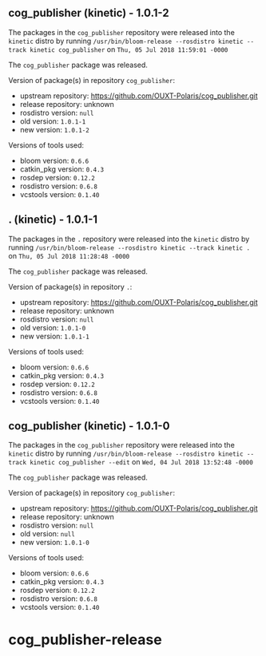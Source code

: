 ## cog_publisher (kinetic) - 1.0.1-2

The packages in the `cog_publisher` repository were released into the `kinetic` distro by running `/usr/bin/bloom-release --rosdistro kinetic --track kinetic cog_publisher` on `Thu, 05 Jul 2018 11:59:01 -0000`

The `cog_publisher` package was released.

Version of package(s) in repository `cog_publisher`:

- upstream repository: https://github.com/OUXT-Polaris/cog_publisher.git
- release repository: unknown
- rosdistro version: `null`
- old version: `1.0.1-1`
- new version: `1.0.1-2`

Versions of tools used:

- bloom version: `0.6.6`
- catkin_pkg version: `0.4.3`
- rosdep version: `0.12.2`
- rosdistro version: `0.6.8`
- vcstools version: `0.1.40`


## . (kinetic) - 1.0.1-1

The packages in the `.` repository were released into the `kinetic` distro by running `/usr/bin/bloom-release --rosdistro kinetic --track kinetic .` on `Thu, 05 Jul 2018 11:28:48 -0000`

The `cog_publisher` package was released.

Version of package(s) in repository `.`:

- upstream repository: https://github.com/OUXT-Polaris/cog_publisher.git
- release repository: unknown
- rosdistro version: `null`
- old version: `1.0.1-0`
- new version: `1.0.1-1`

Versions of tools used:

- bloom version: `0.6.6`
- catkin_pkg version: `0.4.3`
- rosdep version: `0.12.2`
- rosdistro version: `0.6.8`
- vcstools version: `0.1.40`


## cog_publisher (kinetic) - 1.0.1-0

The packages in the `cog_publisher` repository were released into the `kinetic` distro by running `/usr/bin/bloom-release --rosdistro kinetic --track kinetic cog_publisher --edit` on `Wed, 04 Jul 2018 13:52:48 -0000`

The `cog_publisher` package was released.

Version of package(s) in repository `cog_publisher`:

- upstream repository: https://github.com/OUXT-Polaris/cog_publisher.git
- release repository: unknown
- rosdistro version: `null`
- old version: `null`
- new version: `1.0.1-0`

Versions of tools used:

- bloom version: `0.6.6`
- catkin_pkg version: `0.4.3`
- rosdep version: `0.12.2`
- rosdistro version: `0.6.8`
- vcstools version: `0.1.40`


# cog_publisher-release